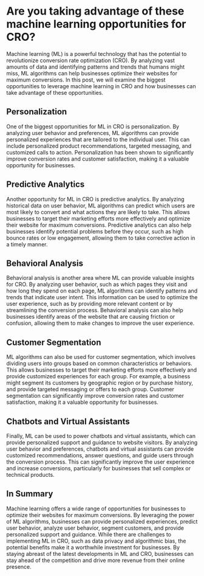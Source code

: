 # Are you taking advantage of these machine learning opportunities for CRO?
Machine learning (ML) is a powerful technology that has the potential to revolutionize conversion rate optimization (CRO). By analyzing vast amounts of data and identifying patterns and trends that humans might miss, ML algorithms can help businesses optimize their websites for maximum conversions. In this post, we will examine the biggest opportunities to leverage machine learning in CRO and how businesses can take advantage of these opportunities.

## Personalization
One of the biggest opportunities for ML in CRO is personalization. By analyzing user behavior and preferences, ML algorithms can provide personalized experiences that are tailored to the individual user. This can include personalized product recommendations, targeted messaging, and customized calls to action. Personalization has been shown to significantly improve conversion rates and customer satisfaction, making it a valuable opportunity for businesses.

## Predictive Analytics
Another opportunity for ML in CRO is predictive analytics. By analyzing historical data on user behavior, ML algorithms can predict which users are most likely to convert and what actions they are likely to take. This allows businesses to target their marketing efforts more effectively and optimize their website for maximum conversions. Predictive analytics can also help businesses identify potential problems before they occur, such as high bounce rates or low engagement, allowing them to take corrective action in a timely manner.

## Behavioral Analysis
Behavioral analysis is another area where ML can provide valuable insights for CRO. By analyzing user behavior, such as which pages they visit and how long they spend on each page, ML algorithms can identify patterns and trends that indicate user intent. This information can be used to optimize the user experience, such as by providing more relevant content or by streamlining the conversion process. Behavioral analysis can also help businesses identify areas of the website that are causing friction or confusion, allowing them to make changes to improve the user experience.

## Customer Segmentation
ML algorithms can also be used for customer segmentation, which involves dividing users into groups based on common characteristics or behaviors. This allows businesses to target their marketing efforts more effectively and provide customized experiences for each group. For example, a business might segment its customers by geographic region or by purchase history, and provide targeted messaging or offers to each group. Customer segmentation can significantly improve conversion rates and customer satisfaction, making it a valuable opportunity for businesses.

## Chatbots and Virtual Assistants
Finally, ML can be used to power chatbots and virtual assistants, which can provide personalized support and guidance to website visitors. By analyzing user behavior and preferences, chatbots and virtual assistants can provide customized recommendations, answer questions, and guide users through the conversion process. This can significantly improve the user experience and increase conversions, particularly for businesses that sell complex or technical products.

## In Summary
Machine learning offers a wide range of opportunities for businesses to optimize their websites for maximum conversions. By leveraging the power of ML algorithms, businesses can provide personalized experiences, predict user behavior, analyze user behavior, segment customers, and provide personalized support and guidance. While there are challenges to implementing ML in CRO, such as data privacy and algorithmic bias, the potential benefits make it a worthwhile investment for businesses. By staying abreast of the latest developments in ML and CRO, businesses can stay ahead of the competition and drive more revenue from their online presence.